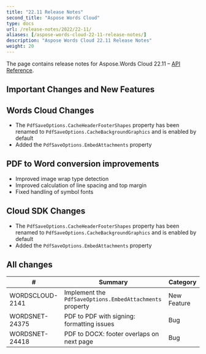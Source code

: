 ```yaml
---
title: "22.11 Release Notes"
second_title: "Aspose Words Cloud"
type: docs
url: /release-notes/2022/22-11/
aliases: [/aspose-words-cloud-22-11-release-notes/]
description: "Aspose Words Cloud 22.11 Release Notes"
weight: 20
---
```


The page contains release notes for Aspose.Words Cloud 22.11 – [API Reference](https://apireference.aspose.cloud/words/).

## Important Changes and New Features

## Words Cloud Changes

- The `PdfSaveOptions.CacheHeaderFooterShapes` property has been renamed to `PdfSaveOptions.CacheBackgroundGraphics` and is enabled by default
- Added the `PdfSaveOptions.EmbedAttachments` property


## PDF to Word conversion improvements

- Improved image wrap type detection
- Improved calculation of line spacing and top margin
- Fixed handling of symbol fonts

## Cloud SDK Changes

- The `PdfSaveOptions.CacheHeaderFooterShapes` property has been renamed to `PdfSaveOptions.CacheBackgroundGraphics` and is enabled by default
- Added the `PdfSaveOptions.EmbedAttachments` property


## All changes

| #               | Summary                                                  | Category    |
|-----------------|----------------------------------------------------------|-------------|
| WORDSCLOUD-2141 | Implement the `PdfSaveOptions.EmbedAttachments` property | New Feature |
| WORDSNET-24375  | PDF to PDF with signing: formatting issues               | Bug         |
| WORDSNET-24418  | PDF to DOCX: footer overlaps on next page                | Bug         |

